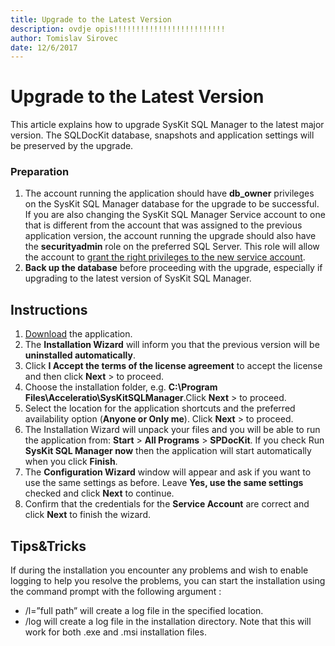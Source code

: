 ```yaml
---
title: Upgrade to the Latest Version
description: ovdje opis!!!!!!!!!!!!!!!!!!!!!!!!!
author: Tomislav Sirovec
date: 12/6/2017
---
```

# Upgrade to the Latest Version

This article explains how to upgrade SysKit SQL Manager to the latest major version. The SQLDocKit database, snapshots and application settings will be preserved by the upgrade.

### Preparation

1. The account running the application should have __db_owner__ privileges on the SysKit SQL Manager database for the upgrade to be successful. If you are also changing the SysKit SQL Manager Service account to one that is different from the account that was assigned to the previous application version, the account running the upgrade should also have the __securityadmin__ role on the preferred SQL Server. This role will allow the account to [grant the right privileges to the new service account](https://www.sqldockit.com/support/help/requirements/user-permission-requirements/).
2. __Back up the database__ before proceeding with the upgrade, especially if upgrading to the latest version of SysKit SQL Manager.

## Instructions

1. [Download](https://www.sqldockit.com/download/) the application.
2. The __Installation Wizard__ will inform you that the previous version will be __uninstalled automatically__.
3. Click __I Accept the terms of the license agreement__ to accept the license and then click __Next__ > to proceed.
4. Choose the installation folder, e.g. __C:\Program Files\Acceleratio\SysKitSQLManager__.Click __Next__ > to proceed.
5. Select the location for the application shortcuts and the preferred availability option (__Anyone or Only me__). Click __Next__ > to proceed.
6. The Installation Wizard will unpack your files and you will be able to run the application from: __Start__ > __All Programs__ > __SPDocKit__. If you check Run __SysKit SQL Manager now__ then the application will start automatically when you click __Finish__.
7. The __Configuration Wizard__ window will appear and ask if you want to use the same settings as before. Leave __Yes, use the same settings__ checked and click __Next__ to continue.
8. Confirm that the credentials for the __Service Account__ are correct and click __Next__ to finish the wizard.

## Tips&Tricks

If during the installation you encounter any problems and wish to enable logging to help you resolve the problems, you can start the installation using the command prompt with the following argument :

* /l=”full path” will create a log file in the specified location.
* /log will create a log file in the installation directory.
Note that this will work for both .exe and .msi installation files.